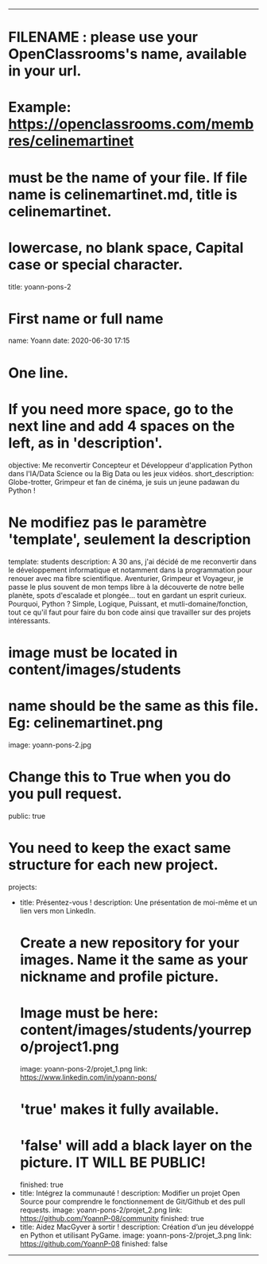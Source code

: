 ---

# FILENAME : please use your OpenClassrooms's name, available in your url.
# Example: https://openclassrooms.com/membres/celinemartinet
# must be the name of your file. If file name is celinemartinet.md, title is celinemartinet.
# lowercase, no blank space, Capital case or special character.
title: yoann-pons-2

# First name or full name
name: Yoann
date: 2020-06-30 17:15

# One line.
# If you need more space, go to the next line and add 4 spaces on the left, as in 'description'.
objective: Me reconvertir Concepteur et Développeur d'application Python dans l'IA/Data Science ou
    la Big Data ou les jeux vidéos.
short_description: Globe-trotter, Grimpeur et fan de cinéma, je suis un jeune padawan du Python !

# Ne modifiez pas le paramètre 'template', seulement la description
template: students
description:
    A 30 ans, j'ai décidé de me reconvertir dans le développement informatique et notamment dans la programmation pour renouer avec ma fibre scientifique. Aventurier, Grimpeur et Voyageur, je passe le plus souvent de mon temps libre à la découverte de notre belle planète, spots d'escalade et plongée... tout en gardant un esprit curieux. Pourquoi, Python ? Simple, Logique, Puissant, et mutli-domaine/fonction, tout ce qu'il faut pour faire du bon code ainsi que travailler sur des projets intéressants.

# image must be located in content/images/students
# name should be the same as this file. Eg: celinemartinet.png
image: yoann-pons-2.jpg

# Change this to True when you do you pull request.
public: true

# You need to keep the exact same structure for each new project.
projects:
  - title: Présentez-vous !
    description: Une présentation de moi-même et un lien vers mon LinkedIn.
    # Create a new repository for your images. Name it the same as your nickname and profile picture.
    # Image must be here: content/images/students/yourrepo/project1.png
    image: yoann-pons-2/projet_1.png
    link: https://www.linkedin.com/in/yoann-pons/
    # 'true' makes it fully available.
    # 'false' will add a black layer on the picture. IT WILL BE PUBLIC!
    finished: true
  - title: Intégrez la communauté !
    description: Modifier un projet Open Source pour comprendre le fonctionnement de Git/Github et des pull requests. 
    image: yoann-pons-2/projet_2.png
    link: https://github.com/YoannP-08/community
    finished: true
  - title: Aidez MacGyver à sortir !
    description: Création d’un jeu développé en Python et utilisant PyGame.
    image: yoann-pons-2/projet_3.png
    link: https://github.com/YoannP-08
    finished: false
---